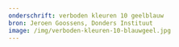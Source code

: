 ```yaml
---
onderschrift: verboden kleuren 10 geelblauw
bron: Jeroen Goossens, Donders Instituut
image: /img/verboden-kleuren-10-blauwgeel.jpg
---
```

